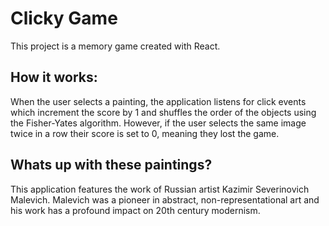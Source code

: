 # Clicky Game 


This project is a memory game created with React. 


## How it works: 

When the user selects a painting, the application listens for click events which increment the score by 1 and shuffles the order of the objects using the Fisher-Yates algorithm.  However, if the user selects the same image twice in a row their score is set to 0, meaning they lost the game. 



## Whats up with these paintings? 

This application features the work of Russian artist Kazimir Severinovich Malevich. Malevich was a pioneer in abstract, non-representational art and his work has a profound impact on 20th century modernism. 